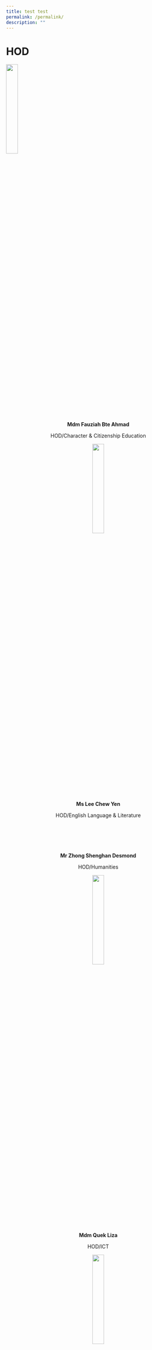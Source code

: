 ```yaml
---
title: test test
permalink: /permalink/
description: ""
---
```

HOD
===

<img src="/images/mdm%20fauziah%20bte%20ahmad.jpg" style="width:25%">

<center> <b>Mdm Fauziah Bte Ahmad<br></b>

HOD/Character &amp; Citizenship Education<center>

<img src="/images/miss%20lee%20chew%20yen.jpg" style="width:25%">

<center> <b>Ms Lee Chew Yen<br> </b>

HOD/English Language &amp; Literature<center>

<br>

<br><br>

<center> <b>Mr Zhong Shenghan Desmond<br> </b>

HOD/Humanities<center>

<img src="/images/mdm%20quek%20liza.jpg" style="width:25%">

<center> <b>Mdm Quek Liza<br> </b>

HOD/ICT<center>

<img src="/images/mr%20lau%20yongxing%20bob.jpeg" style="width:25%">

<center> <b>Mr Lau Yongxing Bob<br> </b>

HOD/Mathematics<center>

<img src="/images/mr li yundong.jpeg" style="width:25%">

<center> <b>Mr Li Yundong<br> </b>

HOD/Mother Tongue Languages<center>

<img src="/images/mdm%20goh%20sok%20fern.jpg" style="width:25%">

<center> <b>Mdm Goh Sok Fern<br> </b>

HOD/Science<center> <img src="/images/mdm%20nur%20rakeezah%20bte%20abdul%20rahim.jpg" style="width:25%">

<center> <b>Mdm Nur Rakeezah Bte Abdul Rahim<br> </b>

HOD/Student Management<center>

<img src="/images/mr%20heng%20yih%20foo%20hector.jpg" style="width:25%">

<center> <b>Mr Heng Yih Foo Hector<br> </b>

HOD/Technology &amp; Design<center>

<img src="/images/mdm nur hidayah binte moktar.jpg" style="width:25%">

<center> <b>Mdm Nur Hidayah Bte Moktar<br> </b>

School Staff Developer<center>

Year Head
=========

<img src="/images/ms%20maria%20marzuki.jpeg" style="width:25%">

<center> <b>Ms Maria Marzuki<br> </b>

Year Head/ Lower Sec<center>

<img src="/images/mdm%20soo%20woon%20siew.jpg" style="width:25%">

<center> <b>Mdm Soo Woon Siew<br> </b>

Year Head/ Upper Sec<center>

<img src="/images/ms%20nurul%20atika%20bte%20ramli.jpg" style="width:25%">

<center> <b>Ms Nurul Atika Bte Ramli<br> </b>

Assistant Year Head/ Lower Sec<center>

<img src="/images/mr%20huang%20kai%20sen%20clement.jpg" style="width:25%">

<center> <b>Mr Huang Kai Sen Clement<br> </b>

Assistant Year Head/Upper Sec<center>

<img src="/images/miss see ai xin alliot.jpg" style="width:25%">

<center> <b>Ms See Ai Xin Alliot<br> </b>

Assistant Year Head (Acting)<center>

Subject Head
============

<img src="/images/ms nadia binte eddy razali.jpg" style="width:25%">

<center> <b>Mdm Nadia Binte Eddy Razali<br> </b>

SH/Character &amp; Citizenship Education<center>

<img src="/images/miss%20teo%20shi%20yun%20madeline.jpg" style="width:25%">

<center> <b>Miss Teo Shi Yun Madeline<br> </b>

SH/Food &amp; Nutrition<center>

<img src="/images/miss loh may-kay maria.jpg" style="width:25%">

<center> <b>Ms Loh May-Kay Maria<br> </b>

SH/History (Acting)<center>

<img src="/images/mr%20chan%20chi%20thio.jpeg" style="width:25%">

<center> <b>Mr Chan Chi Thio<br> </b>

SH/ICT<center>

<img src="/images/mr%20lee%20chuen%20hing.jpeg" style="width:25%">

<center> <b>Mr Lee Chuen Hing<br> </b>

SH/Mathematics<center>

<br><br><br>

<center> <b>Mr Lee Teck Choon Robert<br> </b>

SH/Physical Education<center>

<img src="/images/miss melissa manuela rama shan.jpg" style="width:25%">

<center> <b>Ms Melissa Manuela&nbsp;

Rama Shan<br> </b>

SH/Chemistry<center>

<img src="/images/mr mohammad redzuan bin ja'afar.jpg" style="width:25%">

<center> <b>Mr Mohammad Redzuan&nbsp;

Bin Jaafar<br> </b>

SH/Student Management<center>
</center></center></center></center></center></center></center></center></center></center></center></center></center></center></center></center></center></center></center></center></center></center></center></center></center></center></center></center></center></center></center></center></center></center></center></center></center></center></center></center></center></center></center></center></center></center>